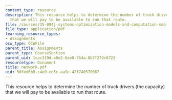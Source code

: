 ```yaml
---
content_type: resource
description: This resource helps to determine the number of truck drivers (the capacity)
  that we will pay to be available to run that route.
file: /courses/15-094j-systems-optimization-models-and-computation-sma-5223-spring-2004/50fed6b9c4e0cd5caa9e42f740570667_network.pdf
file_type: application/pdf
learning_resource_types:
- Assignments
ocw_type: OCWFile
parent_title: Assignments
parent_type: CourseSection
parent_uid: 1cac319d-a0e2-6ae0-764a-8b7f273c6723
resourcetype: Document
title: network.pdf
uid: 50fed6b9-c4e0-cd5c-aa9e-42f740570667
---
```

This resource helps to determine the number of truck drivers (the capacity) that we will pay to be available to run that route.

